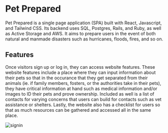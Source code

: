 # Pet Prepared
Pet Prepared is a single page application (SPA) built with React, Javascript, and Tailwind CSS. Its backend uses SQL, Postgres, Rails, and Ruby, as well as Active Storage and AWS. It aims to prepare users in the event of both natural and manmade disasters such as hurricanes, floods, fires, and so on.

## Features
Once visitors sign up or log in, they can access website features. These website features include a place where they can input information about their pets so that in the occurance that they get separated from their animals (ie. if family members, fosters, or the authorities take in their pets), they have critical information at hand such as medical information and/or images to ID their pets and prove ownership. Included as well is a list of contacts for varying concerns that users can build for contacts such as vet assistance or shelters. Lastly, the website also has a checklist for users so that as much resources can be gathered and accessed all in the same place.




![signin](https://i.imgur.com/ZJSwkVS.gif)


